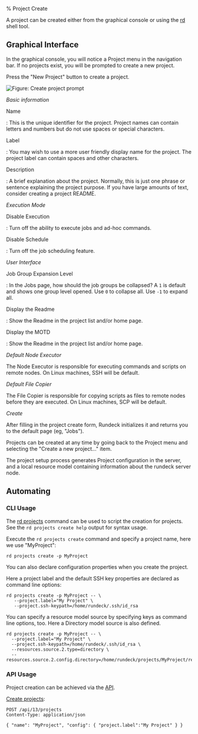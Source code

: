 % Project Create

A project can be created either from the graphical console or using the
[rd] shell tool.

## Graphical Interface

In the graphical console, you will notice a Project
menu in the navigation bar. If no projects exist, you will be prompted to
create a new project.

Press the "New Project" button to create a project.

![Figure: Create project prompt](../../figures/fig0203-a.png)

*Basic information*

Name

:   This is the unique identifier for the project. Project names can contain letters and numbers but do not use spaces or special characters.

Label

:   You may wish to use a more user friendly display name for the project. The project label can contain spaces and other characters.

Description

:   A brief explanation about the project. Normally, this is just one phrase or sentence explaining the project purpose. If you have large amounts of text, consider creating a project README.


*Execution Mode*

Disable Execution

:   Turn off the ability to execute jobs and ad-hoc commands.

Disable Schedule

:   Turn off the job scheduling feature.

*User Interface*

Job Group Expansion Level

:   In the Jobs page, how should the job groups be collapsed? A `1` is default and shows one group level opened. Use `0` to collapse all. Use `-1` to expand all.

Display the Readme

:   Show the Readme in the project list and/or home page.


Display the MOTD

:   Show the Readme in the project list and/or home page.


*Default Node Executor*

The Node Executor is responsible for executing commands and scripts on remote nodes. On Linux machines, SSH will be default.

*Default File Copier*

The File Copier is responsible for copying scripts as files to remote nodes before they are executed. On Linux machines, SCP will be default.


*Create*

After filling in the project create form, Rundeck initializes it and returns
you to the default page (eg, "Jobs").

Projects can be created at any time by going back to the Project menu
and selecting the "Create a new project..." item.



The project setup process generates Project configuration in the server, and
a local resource model containing information about the rundeck server node.


## Automating



### CLI Usage
The [rd projects][rd] command can be used to script the creation for projects. See the `rd projects create help` output for syntax usage.

Execute the `rd projects create` command and
specify a project name, here we use "MyProject":

~~~~~~~~~~~~~~~~~~~~~~~~~~~~~~~~~~~~~~~~~~~~~~~~~ {.bash}
rd projects create -p MyProject
~~~~~~~~~~~~~~~~~~~~~~~~~~~~~~~~~~~~~~~~~~~~~~~~~

You can also declare configuration properties when you create the project.

Here a project label and the default SSH key properties are declared as command line options:

~~~~~~~~~~~~~~~~~~~~~~~~~~~~~~~~~~~~~~~~~~~~~~~~~ {.bash}
rd projects create -p MyProject -- \
   --project.label="My Project" \
   --project.ssh-keypath=/home/rundeck/.ssh/id_rsa
~~~~~~~~~~~~~~~~~~~~~~~~~~~~~~~~~~~~~~~~~~~~~~~~~

You can specify a resource model source by specifying keys as command line options, too.
Here a Directory model source is also defined.

~~~~~~~~~~~~~~~~~~~~~~~~~~~~~~~~~~~~~~~~~~~~~~~~~ {.bash}
rd projects create -p MyProject -- \
  --project.label="My Project" \
  --project.ssh-keypath=/home/rundeck/.ssh/id_rsa \
  --resources.source.2.type=directory \
  --resources.source.2.config.directory=/home/rundeck/projects/MyProject/resources.d
~~~~~~~~~~~~~~~~~~~~~~~~~~~~~~~~~~~~~~~~~~~~~~~~~


[rd]: https://rundeck.github.io/rundeck-cli/

### API Usage

Project creation can be achieved via the [API](../../api/index.html).

[Create projects](../../api/index.html#project-creation):

~~~~~~~~~~~~~~~~~~~~~~~~~~~~~~~~~~~~~~~~~~~~~~~~~
POST /api/13/projects
Content-Type: application/json

{ "name": "MyProject", "config": { "project.label":"My Project" } }
~~~~~~~~~~~~~~~~~~~~~~~~~~~~~~~~~~~~~~~~~~~~~~~~~




